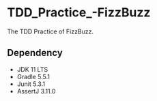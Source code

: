 # TDD_Practice_-FizzBuzz
The TDD Practice of FizzBuzz.

## Dependency
* JDK 11 LTS
* Gradle 5.5.1
* Junit 5.3.1
* AssertJ 3.11.0
